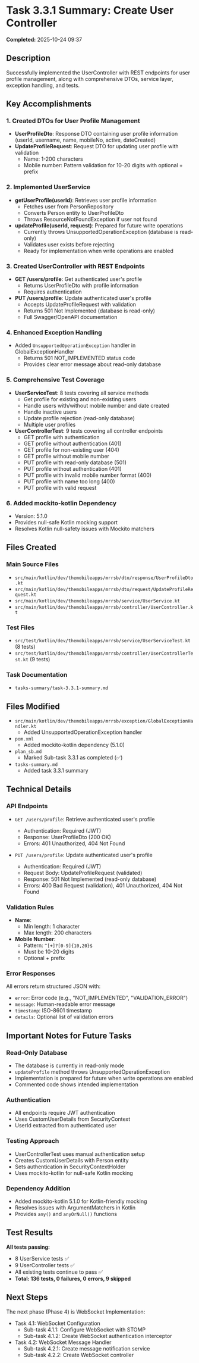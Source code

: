 # Task 3.3.1 Summary: Create User Controller

**Completed:** 2025-10-24 09:37

## Description

Successfully implemented the UserController with REST endpoints for user profile management, along with comprehensive DTOs, service layer, exception handling, and tests.

## Key Accomplishments

### 1. Created DTOs for User Profile Management
- **UserProfileDto**: Response DTO containing user profile information (userId, username, name, mobileNo, active, dateCreated)
- **UpdateProfileRequest**: Request DTO for updating user profile with validation
  - Name: 1-200 characters
  - Mobile number: Pattern validation for 10-20 digits with optional + prefix

### 2. Implemented UserService
- **getUserProfile(userId)**: Retrieves user profile information
  - Fetches user from PersonRepository
  - Converts Person entity to UserProfileDto
  - Throws ResourceNotFoundException if user not found
- **updateProfile(userId, request)**: Prepared for future write operations
  - Currently throws UnsupportedOperationException (database is read-only)
  - Validates user exists before rejecting
  - Ready for implementation when write operations are enabled

### 3. Created UserController with REST Endpoints
- **GET /users/profile**: Get authenticated user's profile
  - Returns UserProfileDto with profile information
  - Requires authentication
- **PUT /users/profile**: Update authenticated user's profile
  - Accepts UpdateProfileRequest with validation
  - Returns 501 Not Implemented (database is read-only)
  - Full Swagger/OpenAPI documentation

### 4. Enhanced Exception Handling
- Added `UnsupportedOperationException` handler in GlobalExceptionHandler
  - Returns 501 NOT_IMPLEMENTED status code
  - Provides clear error message about read-only database

### 5. Comprehensive Test Coverage
- **UserServiceTest**: 8 tests covering all service methods
  - Get profile for existing and non-existing users
  - Handle users with/without mobile number and date created
  - Handle inactive users
  - Update profile rejection (read-only database)
  - Multiple user profiles
- **UserControllerTest**: 9 tests covering all controller endpoints
  - GET profile with authentication
  - GET profile without authentication (401)
  - GET profile for non-existing user (404)
  - GET profile without mobile number
  - PUT profile with read-only database (501)
  - PUT profile without authentication (401)
  - PUT profile with invalid mobile number format (400)
  - PUT profile with name too long (400)
  - PUT profile with valid request

### 6. Added mockito-kotlin Dependency
- Version: 5.1.0
- Provides null-safe Kotlin mocking support
- Resolves Kotlin null-safety issues with Mockito matchers

## Files Created

### Main Source Files
- `src/main/kotlin/dev/themobileapps/mrrsb/dto/response/UserProfileDto.kt`
- `src/main/kotlin/dev/themobileapps/mrrsb/dto/request/UpdateProfileRequest.kt`
- `src/main/kotlin/dev/themobileapps/mrrsb/service/UserService.kt`
- `src/main/kotlin/dev/themobileapps/mrrsb/controller/UserController.kt`

### Test Files
- `src/test/kotlin/dev/themobileapps/mrrsb/service/UserServiceTest.kt` (8 tests)
- `src/test/kotlin/dev/themobileapps/mrrsb/controller/UserControllerTest.kt` (9 tests)

### Task Documentation
- `tasks-summary/task-3.3.1-summary.md`

## Files Modified

- `src/main/kotlin/dev/themobileapps/mrrsb/exception/GlobalExceptionHandler.kt`
  - Added UnsupportedOperationException handler
- `pom.xml`
  - Added mockito-kotlin dependency (5.1.0)
- `plan_sb.md`
  - Marked Sub-task 3.3.1 as completed (✅)
- `tasks-summary.md`
  - Added task 3.3.1 summary

## Technical Details

### API Endpoints
- `GET /users/profile`: Retrieve authenticated user's profile
  - Authentication: Required (JWT)
  - Response: UserProfileDto (200 OK)
  - Errors: 401 Unauthorized, 404 Not Found

- `PUT /users/profile`: Update authenticated user's profile
  - Authentication: Required (JWT)
  - Request Body: UpdateProfileRequest (validated)
  - Response: 501 Not Implemented (read-only database)
  - Errors: 400 Bad Request (validation), 401 Unauthorized, 404 Not Found

### Validation Rules
- **Name**: 
  - Min length: 1 character
  - Max length: 200 characters
- **Mobile Number**:
  - Pattern: `^[+]?[0-9]{10,20}$`
  - Must be 10-20 digits
  - Optional + prefix

### Error Responses
All errors return structured JSON with:
- `error`: Error code (e.g., "NOT_IMPLEMENTED", "VALIDATION_ERROR")
- `message`: Human-readable error message
- `timestamp`: ISO-8601 timestamp
- `details`: Optional list of validation errors

## Important Notes for Future Tasks

### Read-Only Database
- The database is currently in read-only mode
- `updateProfile` method throws UnsupportedOperationException
- Implementation is prepared for future when write operations are enabled
- Commented code shows intended implementation

### Authentication
- All endpoints require JWT authentication
- Uses CustomUserDetails from SecurityContext
- UserId extracted from authenticated user

### Testing Approach
- UserControllerTest uses manual authentication setup
- Creates CustomUserDetails with Person entity
- Sets authentication in SecurityContextHolder
- Uses mockito-kotlin for null-safe Kotlin mocking

### Dependency Addition
- Added mockito-kotlin 5.1.0 for Kotlin-friendly mocking
- Resolves issues with ArgumentMatchers in Kotlin
- Provides `any()` and `anyOrNull()` functions

## Test Results

**All tests passing:**
- 8 UserService tests ✅
- 9 UserController tests ✅  
- All existing tests continue to pass ✅
- **Total: 136 tests, 0 failures, 0 errors, 9 skipped**

## Next Steps

The next phase (Phase 4) is WebSocket Implementation:
- Task 4.1: WebSocket Configuration
  - Sub-task 4.1.1: Configure WebSocket with STOMP
  - Sub-task 4.1.2: Create WebSocket authentication interceptor
- Task 4.2: WebSocket Message Handler
  - Sub-task 4.2.1: Create message notification service
  - Sub-task 4.2.2: Create WebSocket controller
